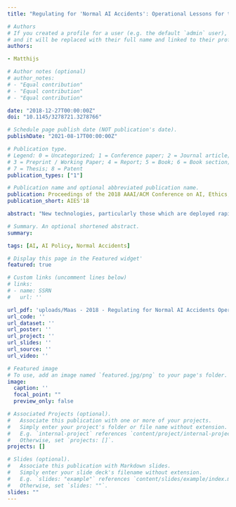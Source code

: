```yaml
---
title: "Regulating for 'Normal AI Accidents': Operational Lessons for the Responsible Governance of Artificial Intelligence Deployment"

# Authors
# If you created a profile for a user (e.g. the default `admin` user), write the username (folder name) here 
# and it will be replaced with their full name and linked to their profile.
authors:

- Matthijs

# Author notes (optional)
# author_notes:
# - "Equal contribution"
# - "Equal contribution"
# - "Equal contribution"

date: "2018-12-27T00:00:00Z"
doi: "10.1145/3278721.3278766"

# Schedule page publish date (NOT publication's date).
publishDate: "2021-08-17T00:00:00Z"

# Publication type.
# Legend: 0 = Uncategorized; 1 = Conference paper; 2 = Journal article;
# 3 = Preprint / Working Paper; 4 = Report; 5 = Book; 6 = Book section;
# 7 = Thesis; 8 = Patent
publication_types: ["1"]

# Publication name and optional abbreviated publication name.
publication: Proceedings of the 2018 AAAI/ACM Conference on AI, Ethics, and Society
publication_short: AIES'18

abstract: "New technologies, particularly those which are deployed rapidly across sectors, or which have to operate in competitive conditions, can disrupt previously stable technology governance regimes. This leads to a precarious need to balance caution against performance while exploring the resulting 'safe operating space'. This paper will argue that Artificial Intelligence is one such critical technology, the responsible deployment of which is likely to prove especially complex, because even narrow AI applications often involve networked (tightly coupled, opaque) systems operating in complex or competitive environments. This ensures such systems are prone to 'normal accident'-type failures which can cascade rapidly, and are hard to contain or even detect in time. Legal and governance approaches to the deployment of AI will have to reckon with the specific causes and features of such 'normal accidents'. While this suggests that large-scale, cascading errors in AI systems are inevitable, an examination of the operational features that lead technologies to exhibit 'normal accidents' enables us to derive both tentative principles for precautionary policymaking, and practical recommendations for the safe(r) deployment of AI systems. This may help enhance the safety and security of these systems in the public sphere, both in the short- and in the long term."

# Summary. An optional shortened abstract.
summary: 

tags: [AI, AI Policy, Normal Accidents]

# Display this page in the Featured widget'
featured: true

# Custom links (uncomment lines below)
# links:
# - name: SSRN
#   url: ''

url_pdf: 'uploads/Maas - 2018 - Regulating for Normal AI Accidents Operational Lessons.pdf' 
url_code: ''
url_dataset: ''
url_poster: ''
url_project: ''
url_slides: ''
url_source: ''
url_video: ''

# Featured image
# To use, add an image named `featured.jpg/png` to your page's folder. 
image:
  caption: ''
  focal_point: ""
  preview_only: false

# Associated Projects (optional).
#   Associate this publication with one or more of your projects.
#   Simply enter your project's folder or file name without extension.
#   E.g. `internal-project` references `content/project/internal-project/index.md`.
#   Otherwise, set `projects: []`.
projects: []

# Slides (optional).
#   Associate this publication with Markdown slides.
#   Simply enter your slide deck's filename without extension.
#   E.g. `slides: "example"` references `content/slides/example/index.md`.
#   Otherwise, set `slides: ""`.
slides: ""
---
```


<!-- {{% callout note %}}
Click the *Cite* button above to demo the feature to enable visitors to import publication metadata into their reference management software.
{{% /callout %}}

{{% callout note %}}
Create your slides in Markdown - click the *Slides* button to check out the example.
{{% /callout %}}
 -->

